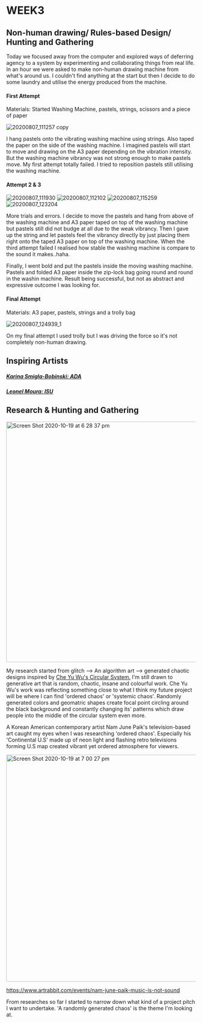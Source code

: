 # WEEK3

## Non-human drawing/ Rules-based Design/ Hunting and Gathering

Today we focused away from the computer and explored ways of deferring agency to a system by experimenting and collaborating things from real life. In an hour we were asked to make non-human drawing machine from what's around us. I couldn't find anything at the start but then I decide to do some laundry and utilise the energy produced from the machine.

#### First Attempt

Materials: Started Washing Machine, pastels, strings, scissors and a piece of paper

![20200807_111257 copy](https://user-images.githubusercontent.com/68723268/96408882-1f6e8900-1230-11eb-9caa-702c4bc04f73.jpg)

I hang pastels onto the vibrating washing machine using strings. Also taped the paper on the side of the washing machine. I imagined pastels will start to move and drawing on the A3 paper depending on the vibration intensity. But the washing machine vibrancy was not strong enough to make pastels move. My first attempt totally failed. I tried to reposition pastels still utilising the washing machine.


#### Attempt 2 & 3

![20200807_111930](https://user-images.githubusercontent.com/68723268/96412311-b2f68880-1235-11eb-8246-147ff4cb0af4.jpg) ![20200807_112102](https://user-images.githubusercontent.com/68723268/96412383-d1f51a80-1235-11eb-8ce4-8bb5f96f0f94.jpg) 
![20200807_115259](https://user-images.githubusercontent.com/68723268/96421619-b3e1e700-1242-11eb-9f9b-fe9982b965a9.jpg) ![20200807_123204](https://user-images.githubusercontent.com/68723268/96413211-1208cd00-1237-11eb-869f-6878b492927a.jpg)


More trials and errors. I decide to move the pastels and hang from above of the washing machine and A3 paper taped on top of the washing machine but pastels still did not budge at all due to the weak vibrancy. Then I gave up the string and let pastels feel the vibrancy directly by just placing them right onto the taped A3 paper on top of the washing machine. When the third attempt failed I realised how stable the washing machine is compare to the sound it makes..haha.

Finally, I went bold and put the pastels inside the moving washing machine. Pastels and folded A3 paper inside the zip-lock bag going round and round in the washin machine. Result being successful, but not as abstract and expressive outcome I was looking for.



#### Final Attempt

Materials: A3 paper, pastels, strings and a trolly bag

![20200807_124939_1](https://user-images.githubusercontent.com/68723268/96413422-585e2c00-1237-11eb-8199-cc87235fae34.gif)

On my final attempt I used trolly but I was driving the force so it's not completely non-human drawing.

## Inspiring Artists
##### [Karina Smigla-Bobinski: ADA](https://www.smigla-bobinski.com/english/works/ADA/index.html)
##### [Leonel Moura: ISU](http://www.leonelmoura.com/isu-2/)





## Research & Hunting and Gathering

<img width="640" alt="Screen Shot 2020-10-19 at 6 28 37 pm" src="https://user-images.githubusercontent.com/68723268/96414550-fef6fc80-1238-11eb-9bf1-a7376f247b55.png">

My research started from glitch --> An algorithm art --> generated chaotic designs inspired by [Che Yu Wu's Circular System.](https://www.openprocessing.org/sketch/916659) I'm still drawn to generative art that is random, chaotic, insane and colourful work. Che Yu Wu's work was reflecting something close to what I think my future project will be where I can find 'ordered chaos' or 'systemic chaos'. Randomly generated colors and geomatric shapes create focal point circling around the black background and constantly changing its' patterns which draw people into the middle of the circular system even more.

A Korean American contemporary artist Nam June Paik's television-based art caught my eyes when I was researching 'ordered chaos'. Especially his 'Continental U.S' made up of neon light and flashing retro televisions forming U.S map created vibrant yet ordered atmosphere for viewers. 

<img width="604" alt="Screen Shot 2020-10-19 at 7 00 27 pm" src="https://user-images.githubusercontent.com/68723268/96417725-657e1980-123d-11eb-9756-3ab5cbdb370b.png">

https://www.artrabbit.com/events/nam-june-paik-music-is-not-sound

From researches so far I started to narrow down what kind of a project pitch I want to undertake. 'A randomly generated chaos' is the theme I'm looking at. 
